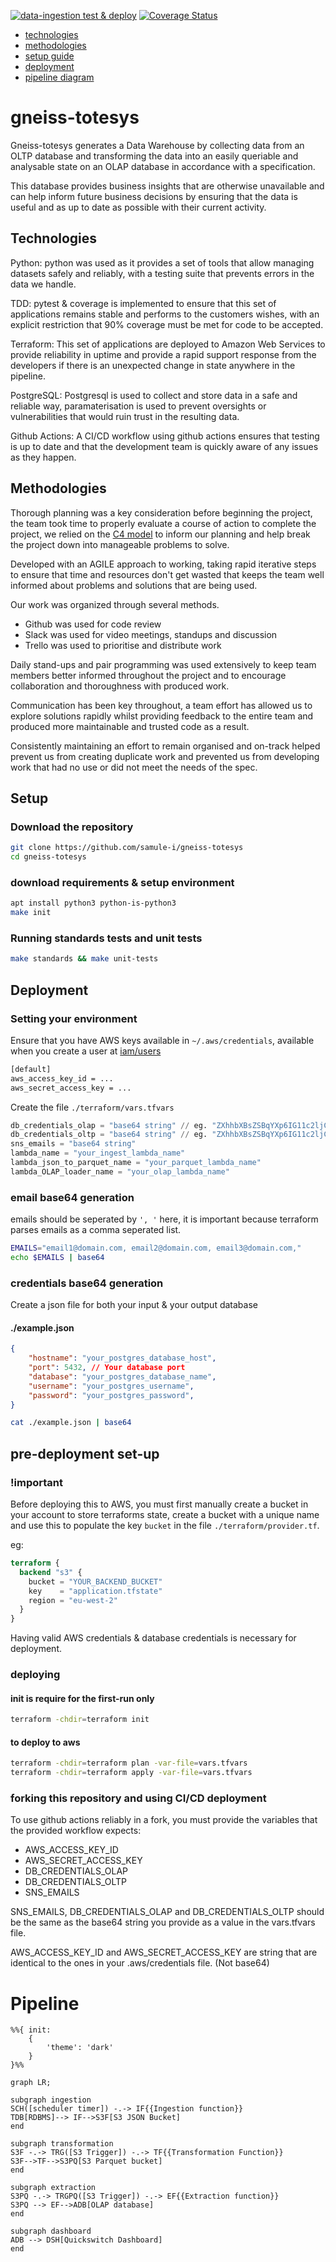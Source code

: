 [![data-ingestion test & deploy](https://github.com/samule-i/gneiss-totesys/actions/workflows/test_deploy.yml/badge.svg)](https://github.com/samule-i/gneiss-totesys/actions/workflows/test_deploy.yml)
[![Coverage Status](https://coveralls.io/repos/github/samule-i/gneiss-totesys/badge.svg)](https://coveralls.io/github/samule-i/gneiss-totesys)

- [technologies](#technologies)
- [methodologies](#methodologies)
- [setup guide](#setup)
- [deployment](#deployment)
- [pipeline diagram](#pipeline)


# gneiss-totesys

Gneiss-totesys generates a Data Warehouse by collecting data from an OLTP database and transforming the data into an easily queriable and analysable state on an OLAP database in accordance with a specification.

This database provides business insights that are otherwise unavailable and can help inform future business decisions by ensuring that the data is useful and as up to date as possible with their current activity.

## Technologies

Python: python was used as it provides a set of tools that allow managing datasets safely and reliably, with a testing suite that prevents errors in the data we handle.

TDD: pytest & coverage is implemented to ensure that this set of applications remains stable and performs to the customers wishes, with an explicit restriction that 90% coverage must be met for code to be accepted.

Terraform: This set of applications are deployed to Amazon Web Services to provide reliability in uptime and provide a rapid support response from the developers if there is an unexpected change in state anywhere in the pipeline.

PostgreSQL: Postgresql is used to collect and store data in a safe and reliable way, paramaterisation is used to prevent oversights or vulnerabilities that would ruin trust in the resulting data.

Github Actions: A CI/CD workflow using github actions ensures that testing is up to date and that the development team is quickly aware of any issues as they happen.

## Methodologies

Thorough planning was a key consideration before beginning the project, the team took time to properly evaluate a course of action to complete the project, we relied on the [C4 model](https://c4model.com) to inform our planning and help break the project down into manageable problems to solve.

Developed with an AGILE approach to working, taking rapid iterative steps to ensure that time and resources don't get wasted that keeps the team well informed about problems and solutions that are being used.

Our work was organized through several methods.

- Github was used for code review
- Slack was used for video meetings, standups and discussion
- Trello was used to prioritise and distribute work

Daily stand-ups and pair programming was used extensively to keep team members better informed throughout the project and to encourage collaboration and thoroughness with produced work.

Communication has been key throughout, a team effort has allowed us to explore solutions rapidly whilst providing feedback to the entire team and produced more maintainable and trusted code as a result.

Consistently maintaining an effort to remain organised and on-track helped prevent us from creating duplicate work and prevented us from developing work that had no use or did not meet the needs of the spec.

## Setup

### Download the repository

```sh
git clone https://github.com/samule-i/gneiss-totesys
cd gneiss-totesys
```

### download requirements & setup environment

```sh
apt install python3 python-is-python3
make init
```

### Running standards tests and unit tests

```sh
make standards && make unit-tests
```

## Deployment

### Setting your environment

Ensure that you have AWS keys available in `~/.aws/credentials`, available when you create a user at [iam/users](https://us-east-1.console.aws.amazon.com/iam/home?region=eu-north-1#/users)

```sh
[default]
aws_access_key_id = ...
aws_secret_access_key = ...
```

Create the file `./terraform/vars.tfvars`

```tf
db_credentials_olap = "base64 string" // eg. "ZXhhbXBsZSBqYXp6IG11c2ljCg...=="
db_credentials_oltp = "base64 string" // eg. "ZXhhbXBsZSBqYXp6IG11c2ljCg...=="
sns_emails = "base64 string"
lambda_name = "your_ingest_lambda_name"
lambda_json_to_parquet_name = "your_parquet_lambda_name"
lambda_OLAP_loader_name = "your_olap_lambda_name"
```

### email base64 generation

emails should be seperated by `', '` here, it is important because terraform parses emails as a comma seperated list.

```sh
EMAILS="email1@domain.com, email2@domain.com, email3@domain.com,"
echo $EMAILS | base64
```

### credentials base64 generation

Create a json file for both your input & your output database

#### ./example.json

```json
{
    "hostname": "your_postgres_database_host",
    "port": 5432, // Your database port
    "database": "your_postgres_database_name",
    "username": "your_postgres_username",
    "password": "your_postgres_password",
}
```

```sh
cat ./example.json | base64
```

## pre-deployment set-up

### !important

Before deploying this to AWS, you must first manually create a bucket in your account to store terraforms state, create a bucket with a unique name and use this to populate the key `bucket` in the file `./terraform/provider.tf`.

eg:

```tf
terraform {
  backend "s3" {
    bucket = "YOUR_BACKEND_BUCKET"
    key    = "application.tfstate"
    region = "eu-west-2"
  }
}
```

Having valid AWS credentials & database credentials is necessary for deployment.

### deploying

#### init is require for the first-run only

```sh
terraform -chdir=terraform init
```

#### to deploy to aws

```sh
terraform -chdir=terraform plan -var-file=vars.tfvars
terraform -chdir=terraform apply -var-file=vars.tfvars
```

### forking this repository and using CI/CD deployment

To use github actions reliably in a fork, you must provide the variables that the provided workflow expects:

- AWS_ACCESS_KEY_ID
- AWS_SECRET_ACCESS_KEY
- DB_CREDENTIALS_OLAP
- DB_CREDENTIALS_OLTP
- SNS_EMAILS

SNS_EMAILS, DB_CREDENTIALS_OLAP and DB_CREDENTIALS_OLTP should be the same as the base64 string you provide as a value in the vars.tfvars file.

AWS_ACCESS_KEY_ID and AWS_SECRET_ACCESS_KEY are string that are identical to the ones in your .aws/credentials file. (Not base64)

# Pipeline

```mermaid
%%{ init: 
    {
        'theme': 'dark'
    }
}%%

graph LR;

subgraph ingestion
SCH([scheduler timer]) -.-> IF{{Ingestion function}}
TDB[RDBMS]--> IF-->S3F[S3 JSON Bucket]
end

subgraph transformation
S3F -.-> TRG([S3 Trigger]) -.-> TF{{Transformation Function}}
S3F-->TF-->S3PQ[S3 Parquet bucket]
end

subgraph extraction
S3PQ -.-> TRGPQ([S3 Trigger]) -.-> EF{{Extraction function}}
S3PQ --> EF-->ADB[OLAP database]
end

subgraph dashboard
ADB --> DSH[Quickswitch Dashboard]
end
```
